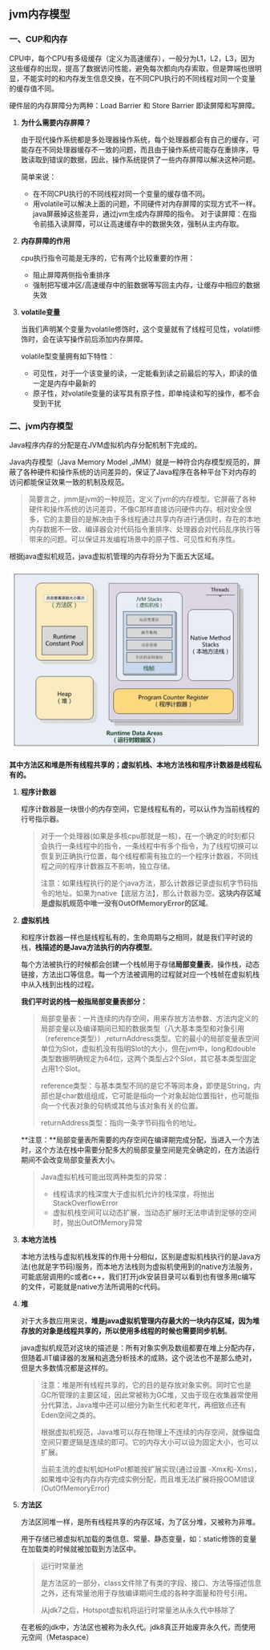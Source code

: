 ## jvm内存模型

### 一、CUP和内存

CPU中，每个CPU有多级缓存（定义为高速缓存），一般分为L1，L2，L3，因为这些缓存的出现，提高了数据访问性能，避免每次都向内存索取，但是弊端也很明显，不能实时的和内存发生信息交换，在不同CPU执行的不同线程对同一个变量的缓存值不同。

硬件层的内存屏障分为两种：Load Barrier 和 Store Barrier 即读屏障和写屏障。

1. **为什么需要内存屏障？**

   由于现代操作系统都是多处理器操作系统，每个处理器都会有自己的缓存，可能存在不同处理器缓存不一致的问题，而且由于操作系统可能存在重排序，导致读取到错误的数据，因此，操作系统提供了一些内存屏障以解决这种问题。

   简单来说：

   * 在不同CPU执行的不同线程对同一个变量的缓存值不同。
   * 用volatile可以解决上面的问题，不同硬件对内存屏障的实现方式不一样。java屏蔽掉这些差异，通过jvm生成内存屏障的指令。
     对于读屏障：在指令前插入读屏障，可以让高速缓存中的数据失效，强制从主内存取。

2. **内存屏障的作用**

   cpu执行指令可能是无序的，它有两个比较重要的作用：

   * 阻止屏障两侧指令重排序
   * 强制把写缓冲区/高速缓存中的脏数据等写回主内存，让缓存中相应的数据失效

3. **volatile变量**

   当我们声明某个变量为volatile修饰时，这个变量就有了线程可见性，volatil修饰时，会在读写操作前后添加内存屏障。

   volatile型变量拥有如下特性：

   * 可见性，对于一个该变量的读，一定能看到读之前最后的写入，即读的值一定是内存中最新的
   * 原子性，对volatile变量的读写具有原子性，即单纯读和写的操作，都不会受到干扰

### 二、jvm内存模型

Java程序内存的分配是在JVM虚拟机内存分配机制下完成的。

Java内存模型（Java Memory Model ,JMM）就是一种符合内存模型规范的，屏蔽了各种硬件和操作系统的访问差异的，保证了Java程序在各种平台下对内存的访问都能保证效果一致的机制及规范。

> 简要言之，jmm是jvm的一种规范，定义了jvm的内存模型。它屏蔽了各种硬件和操作系统的访问差异，不像C那样直接访问硬件内存，相对安全很多，它的主要目的是解决由于多线程通过共享内存进行通信时，存在的本地内存数据不一致、编译器会对代码指令重排序、处理器会对代码乱序执行等带来的问题。可以保证并发编程场景中的原子性、可见性和有序性。
>

根据java虚拟机规范，java虚拟机管理的内存将分为下面五大区域。

![](../../images/jvm/jvm-01.jpeg)

**其中方法区和堆是所有线程共享的；虚拟机栈、本地方法栈和程序计数器是线程私有的。**

1. **程序计数器**

   程序计数器是一块很小的内存空间，它是线程私有的，可以认作为当前线程的行号指示器。

   > 对于一个处理器(如果是多核cpu那就是一核)，在一个确定的时刻都只会执行一条线程中的指令，一条线程中有多个指令，为了线程切换可以恢复到正确执行位置，每个线程都需有独立的一个程序计数器，不同线程之间的程序计数器互不影响，独立存储。
   >
   > 注意：如果线程执行的是个java方法，那么计数器记录虚拟机字节码指令的地址。如果为native【底层方法】，那么计数器为空。**这块内存区域是虚拟机规范中唯一没有OutOfMemoryError的区域**。

2. **虚拟机栈**

   和程序计数器一样也是线程私有的，生命周期与之相同，就是我们平时说的栈，**栈描述的是Java方法执行的内存模型**。

   每个方法被执行的时候都会创建一个栈帧用于存储**局部变量表**，操作栈，动态链接，方法出口等信息。每一个方法被调用的过程就对应一个栈帧在虚拟机栈中从入栈到出栈的过程。

   **我们平时说的栈一般指局部变量表部分：**

   > 局部变量表：一片连续的内存空间，用来存放方法参数、方法内定义的局部变量以及编译期间已知的数据类型（八大基本类型和对象引用（reference类型））,returnAddress类型。它的最小的局部变量表空间单位为Slot，虚拟机没有指明Slot的大小，但在jvm中，long和double类型数据明确规定为64位，这两个类型占2个Slot，其它基本类型固定占用1个Slot。
   >
   > reference类型：与基本类型不同的是它不等同本身，即使是String，内部也是char数组组成，它可能是指向一个对象起始位置指针，也可能指向一个代表对象的句柄或其他与该对象有关的位置。
   >
   > returnAddress类型：指向一条字节码指令的地址。

   **注意：**局部变量表所需要的内存空间在编译期完成分配，当进入一个方法时，这个方法在栈中需要分配多大的局部变量空间是完全确定的，在方法运行期间不会改变局部变量表大小。

   > Java虚拟机栈可能出现两种类型的异常：
   >
   > * 线程请求的栈深度大于虚拟机允许的栈深度，将抛出StackOverflowError
   > * 虚拟机栈空间可以动态扩展，当动态扩展时无法申请到足够的空间时，抛出OutOfMemory异常

3. **本地方法栈**

   本地方法栈与虚拟机栈发挥的作用十分相似，区别是虚拟机栈执行的是Java方法(也就是字节码)服务，而本地方法栈则为虚拟机使用到的native方法服务，可能底层调用的c或者c++，我们打开jdk安装目录可以看到也有很多用c编写的文件，可能就是native方法所调用的c代码。

4. **堆**

   对于大多数应用来说，**堆是java虚拟机管理内存最大的一块内存区域，因为堆存放的对象是线程共享的，所以使用多线程的时候也需要同步机制**。

   java虚拟机规范对这块的描述是：所有对象实例及数组都要在堆上分配内存，但随着JIT编译器的发展和逃逸分析技术的成熟，这个说法也不是那么绝对，但是大多数情况都是这样的。

   > 注意：堆是所有线程共享的，它的目的是存放对象实例。同时它也是GC所管理的主要区域，因此常被称为GC堆，又由于现在收集器常使用分代算法，Java堆中还可以细分为新生代和老年代，再细致点还有Eden空间之类的。
   >
   > 根据虚拟机规范，Java堆可以存在物理上不连续的内存空间，就像磁盘空间只要逻辑是连续的即可。它的内存大小可以设为固定大小，也可以扩展。
   >
   > 当前主流的虚拟机如HotPot都能按扩展实现(通过设置 -Xmx和-Xms)，如果堆中没有内存内存完成实例分配，而且堆无法扩展将报OOM错误(OutOfMemoryError)

5. **方法区**

   方法区同堆一样，是所有线程共享的内存区域，为了区分堆，又被称为非堆。

   用于存储已被虚拟机加载的类信息、常量、静态变量，如：static修饰的变量在加载类的时候就被加载到方法区中。

   > 运行时常量池
   >
   > 是方法区的一部分，class文件除了有类的字段、接口、方法等描述信息之外，还有常量池用于存放编译期间生成的各种字面量和符号引用。
   >
   > 从jdk7之后，Hotspot虚拟机将运行时常量池从永久代中移除了

   在老板的jdk中，方法区也被称为永久代。jdk8真正开始废弃永久代，而使用元空间（Metaspace）